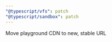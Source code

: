 ```yaml
---
"@typescript/vfs": patch
"@typescript/sandbox": patch
---
```


Move playground CDN to new, stable URL
